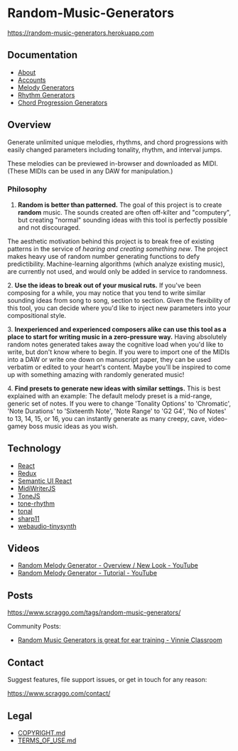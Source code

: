 # Random-Music-Generators

<https://random-music-generators.herokuapp.com>

## Documentation

- [About](docs/about.md)
- [Accounts](docs/accounts.md)
- [Melody Generators](docs/melody.md)
- [Rhythm Generators](docs/rhythm.md)
- [Chord Progression Generators](docs/chord-progression.md)

## Overview

Generate unlimited unique melodies, rhythms, and chord progressions with easily changed parameters including tonality, rhythm, and interval jumps.

These melodies can be previewed in-browser and downloaded as MIDI. (These MIDIs can be used in any DAW for manipulation.)

### Philosophy

1. **Random is better than patterned.** The goal of this project is to create **random** music. The sounds created are often off-kilter and "computery", but creating "normal" sounding ideas with this tool is perfectly possible and not discouraged.

The aesthetic motivation behind this project is to break free of existing patterns in the service of _hearing and creating something new_. The project makes heavy use of random number generating functions to defy predictibility. Machine-learning algorithms (which analyze existing music), are currently not used, and would only be added in service to randomness.

2\. **Use the ideas to break out of your musical ruts.** If you've been composing for a while, you may notice that you tend to write similar sounding ideas from song to song, section to section. Given the flexibility of this tool, you can decide where you'd like to inject new parameters into your compositional style.

3\. **Inexperienced and experienced composers alike can use this tool as a place to start for writing music in a zero-pressure way.** Having absolutely random notes generated takes away the cognitive load when you'd like to write, but don't know where to begin. If you were to import one of the MIDIs into a DAW or write one down on manuscript paper, they can be used verbatim or edited to your heart's content. Maybe you'll be inspired to come up with something amazing with randomly generated music!

4\. **Find presets to generate new ideas with similar settings.** This is best explained with an example: The default melody preset is a mid-range, generic set of notes. If you were to change 'Tonality Options' to 'Chromatic', 'Note Durations' to 'Sixteenth Note', 'Note Range' to 'G2 G4', 'No of Notes' to 13, 14, 15, or 16, you can instantly generate as many creepy, cave, video-gamey boss music ideas as you wish.

## Technology

- [React](https://reactjs.org/)
- [Redux](https://redux.js.org/)
- [Semantic UI React](https://react.semantic-ui.com/)
- [MidiWriterJS](https://github.com/grimmdude/MidiWriterJS)
- [ToneJS](https://github.com/Tonejs/Tone.js)
- [tone-rhythm](https://github.com/scraggo/tone-rhythm)
- [tonal](https://github.com/danigb/tonal)
- [sharp11](https://github.com/jsrmath/sharp11)
- [webaudio-tinysynth](https://github.com/g200kg/webaudio-tinysynth)

## Videos

- [Random Melody Generator - Overview / New Look - YouTube](https://www.youtube.com/watch?v=D46ujdZg4o0)
- [Random Melody Generator - Tutorial - YouTube](https://www.youtube.com/watch?v=ygfC9vkTKPw&t=1s)

## Posts

<https://www.scraggo.com/tags/random-music-generators/>

Community Posts:

- [Random Music Generators is great for ear training - Vinnie Classroom](https://www.vinnieclassroom.com/2022/02/27/random-music-note-generator/)

## Contact

Suggest features, file support issues, or get in touch for any reason:

<https://www.scraggo.com/contact/>

## Legal

- [COPYRIGHT.md](COPYRIGHT.md)
- [TERMS_OF_USE.md](TERMS_OF_USE.md)
